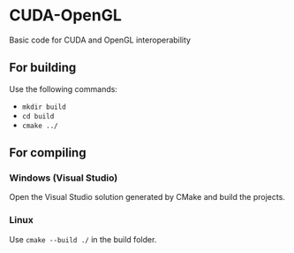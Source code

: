 # CUDA-OpenGL

Basic code for CUDA and OpenGL interoperability

## For building

Use the following commands:

- ```mkdir build```
- ```cd build```
- ```cmake ../```

## For compiling

### Windows (Visual Studio)

Open the Visual Studio solution generated by CMake and build the projects.

### Linux 

Use ```cmake --build ./``` in the build folder.
